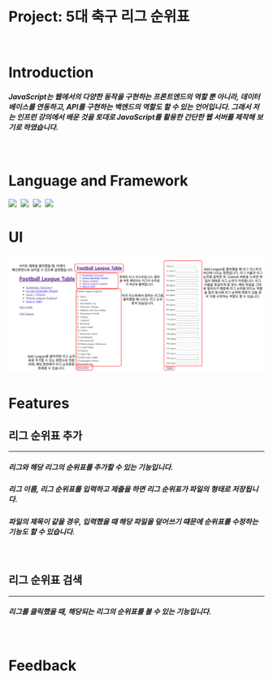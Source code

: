 # Project: 5대 축구 리그 순위표
<br>

# Introduction
##### JavaScript는 웹에서의 다양한 동작을 구현하는 프론트엔드의 역할 뿐 아니라, 데이터베이스를 연동하고, API를 구현하는 백엔드의 역할도 할 수 있는 언어입니다. 그래서 저는 인프런 강의에서 배운 것을 토대로 JavaScript를 활용한 간단한 웹 서버를 제작해 보기로 하였습니다.
<br>

# Language and Framework
<img src="https://img.shields.io/badge/Node.js_18.3.0-339933?style=for-the-badge&logo=Node.js&logoColor=FFFFFF">&nbsp;
<img src="https://img.shields.io/badge/JavaScript_ES6-F7DF1E?style=for-the-badge&logo=JavaScript&logoColor=000000">&nbsp;
<img src="https://img.shields.io/badge/express_4.18.1-000000?style=for-the-badge&logo=express&logoColor=FFFFFF">&nbsp;
<img src="https://img.shields.io/badge/pug_3.0.2-A86454?style=for-the-badge&logo=pug&logoColor=000000">
<br>

# UI
<img src='UI.png'/>
<br>

# Features
## 리그 순위표 추가
---
##### 리그와 해당 리그의 순위표를 추가할 수 있는 기능입니다.
##### 리그 이름, 리그 순위표를 입력하고 제출을 하면 리그 순위표가 파일의 형태로 저장됩니다.
##### 파일의 제목이 같을 경우, 입력했을 때 해당 파일을 덮어쓰기 떄문에 순위표를 수정하는 기능도 할 수 있습니다.
<br>


## 리그 순위표 검색
---
##### 리그를 클릭했을 때, 해당되는 리그의 순위표를 볼 수 있는 기능입니다.
<br>

# Feedback
##### 